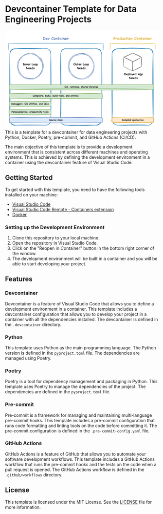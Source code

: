 # Devcontainer Template for Data Engineering Projects

![image](/images/devcontainer.png)
This is a template for a devcontainer for data engineering projects with Python, Docker, Poetry, pre-commit, and GitHub Actions (CI/CD).

The main objective of this template is to provide a development environment that is consistent across different machines and operating systems. This is achieved by defining the development environment in a container using the devcontainer feature of Visual Studio Code.

## Getting Started
To get started with this template, you need to have the following tools installed on your machine:

- [Visual Studio Code](https://code.visualstudio.com/)
- [Visual Studio Code Remote - Containers extension](https://marketplace.visualstudio.com/items?itemName=ms-vscode-remote.remote-containers)
- [Docker](https://docs.docker.com/get-docker/)

### Setting up the Development Environment
1. Clone this repository to your local machine.
2. Open the repository in Visual Studio Code.
3. Click on the "Reopen in Container" button in the bottom right corner of the window.
4. The development environment will be built in a container and you will be able to start developing your project.

## Features

### Devcontainer
Devcontainer is a feature of Visual Studio Code that allows you to define a development environment in a container. This template includes a devcontainer configuration that allows you to develop your project in a container with all the dependencies installed. The devcontainer is defined in the `.devcontainer` directory.

### Python
This template uses Python as the main programming language. The Python version is defined in the `pyproject.toml` file. The dependencies are managed using Poetry.

### Poetry
Poetry is a tool for dependency management and packaging in Python. This template uses Poetry to manage the dependencies of the project. The dependencies are defined in the `pyproject.toml` file.

### Pre-commit
Pre-commit is a framework for managing and maintaining multi-language pre-commit hooks. This template includes a pre-commit configuration that runs code formatting and linting tools on the code before committing it. The pre-commit configuration is defined in the `.pre-commit-config.yaml` file.

### GitHub Actions
GitHub Actions is a feature of GitHub that allows you to automate your software development workflows. This template includes a GitHub Actions workflow that runs the pre-commit hooks and the tests on the code when a pull request is opened. The GitHub Actions workflow is defined in the `.github/workflows` directory.

## License
This template is licensed under the MIT License. See the [LICENSE](LICENSE) file for more information.
